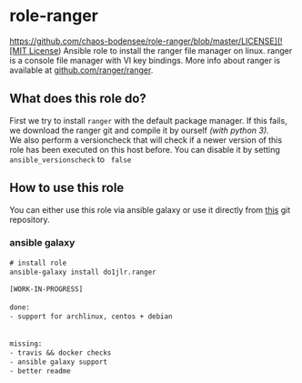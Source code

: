  role-ranger
==============
[https://github.com/chaos-bodensee/role-ranger/blob/master/LICENSE](![MIT License](https://github.com/chaos-bodensee/role-ranger/blob/master/.github/license.svg))
Ansible role to install the ranger file manager on linux. ranger is a console file manager with VI key bindings. More info about ranger is available at [github.com/ranger/ranger](https://github.com/ranger/ranger.git).


 What does this role do?
-------------
First we try to install ``ranger`` with the default package manager.
If this fails, we download the ranger git and compile it by ourself *(with python 3)*.<br/>
We also perform a versioncheck that will check if a newer version of this role has been executed on this host before. You can disable it by setting ``ansible_versionscheck`` to `` false``

 How to use this role
-------------
You can either use this role via ansible galaxy or use it directly from [this](https://github.com/chaos-bodensee/role-ansible_version.git) git repository.

### ansible galaxy
```
# install role
ansible-galaxy install do1jlr.ranger
```


```
[WORK-IN-PROGRESS]

done:
- support for archlinux, centos + debian


missing:
- travis && docker checks
- ansible galaxy support
- better readme
```
